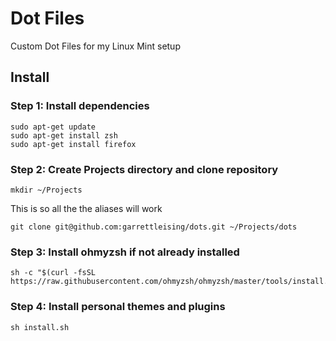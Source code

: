 # Dot Files
Custom Dot Files for my Linux Mint setup

## Install

### Step 1: Install dependencies
```
sudo apt-get update
sudo apt-get install zsh
sudo apt-get install firefox
```

### Step 2: Create Projects directory and clone repository
```
mkdir ~/Projects
```
This is so all the the aliases will work
```
git clone git@github.com:garrettleising/dots.git ~/Projects/dots
```

### Step 3: Install ohmyzsh if not already installed
```
sh -c "$(curl -fsSL https://raw.githubusercontent.com/ohmyzsh/ohmyzsh/master/tools/install.sh)"
```

### Step 4: Install personal themes and plugins
```
sh install.sh
```
